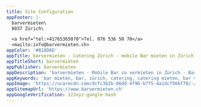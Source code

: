 ```yaml
---
title: Site Configuration
appFooter: |-
  barvermieten\
  8037 Zürich\

  <a href="tel:+41765365070">Tel. 076 536 50 70</a>
  <mailto:info@barvermieten.ch>
appColor: '#818D6D'
appTitle: barvermieten - Catering Zürich - mobile Bar mieten in Zürich
appTitleShort: barvermieten
appPublisher: barvermieten
appDescription: 'barvermieten - Mobile Bar zu vermieten in Zürich - Bar, Catering & mehr.'
appKeywords: 'bar mieten, bar, zürich, catering, catering mieten, bar vermieten, barvermieten'
appImage: 'https://ucarecdn.com/dcfc3b2b-86dd-4f96-b7f5-4a1dcf566f70/-/resize/800x/'
appSitemapUrl: 'https://www.barvermieten.ch'
appGoogleVerification: 123xyz-google-hash
---
```


